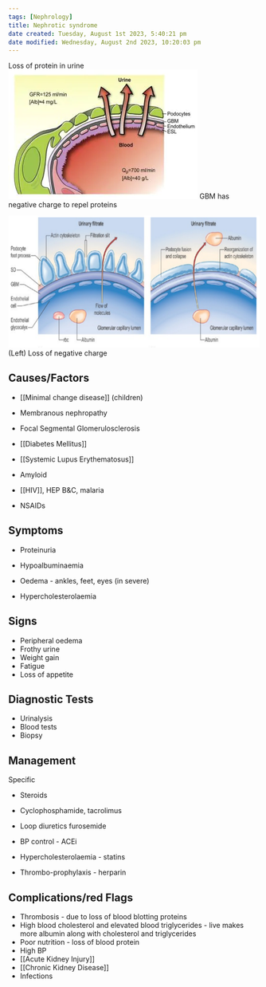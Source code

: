```yaml
---
tags: [Nephrology]
title: Nephrotic syndrome
date created: Tuesday, August 1st 2023, 5:40:21 pm
date modified: Wednesday, August 2nd 2023, 10:20:03 pm
---
```



Loss of protein in urine
![](z_attachments/VAfMaKP.png)
GBM has negative charge to repel proteins

![|550](z_attachments/550.png)
(Left) Loss of negative charge

## Causes/Factors

- [[Minimal change disease]] (children)
- Membranous nephropathy
- Focal Segmental Glomerulosclerosis
- [[Diabetes Mellitus]]
- [[Systemic Lupus Erythematosus]]
- Amyloid

- [[HIV]], HEP B&C, malaria
- NSAIDs

## Symptoms

- Proteinuria
- Hypoalbuminaemia
- Oedema - ankles, feet, eyes (in severe)

- Hypercholesterolaemia

## Signs

- Peripheral oedema
- Frothy urine
- Weight gain
- Fatigue
- Loss of appetite

## Diagnostic Tests

- Urinalysis
- Blood tests
- Biopsy

## Management

Specific

- Steroids
- Cyclophosphamide, tacrolimus

- Loop diuretics furosemide
- BP control - ACEi
- Hypercholesterolaemia - statins
- Thrombo-prophylaxis - herparin

## Complications/red Flags

- Thrombosis - due to loss of blood blotting proteins
- High blood cholesterol and elevated blood triglycerides - live makes more albumin along with cholesterol and triglycerides
- Poor nutrition - loss of blood protein
- High BP
- [[Acute Kidney Injury]]
- [[Chronic Kidney Disease]]
- Infections
